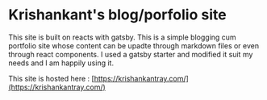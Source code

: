  # Krishankant's blog/porfolio site
 
This site is built on reacts with gatsby. This is a simple blogging cum portfolio site whose content can be upadte through markdown files or even  through react components. 
I used a gatsby starter and modified  it suit my needs and I am happily using it.  

This site is hosted here : [https://krishankantray.com/](https://krishankantray.com/) 

